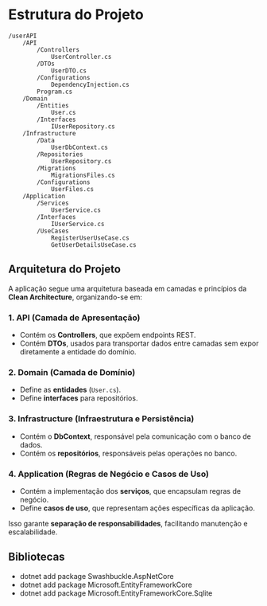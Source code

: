 # Estrutura do Projeto

```
/userAPI
    /API
        /Controllers
            UserController.cs
        /DTOs
            UserDTO.cs
        /Configurations
            DependencyInjection.cs
        Program.cs
    /Domain
        /Entities
            User.cs
        /Interfaces
            IUserRepository.cs
    /Infrastructure
        /Data
            UserDbContext.cs
        /Repositories
            UserRepository.cs
        /Migrations
            MigrationsFiles.cs
        /Configurations
            UserFiles.cs
    /Application
        /Services
            UserService.cs
        /Interfaces
            IUserService.cs
        /UseCases
            RegisterUserUseCase.cs
            GetUserDetailsUseCase.cs
```

## Arquitetura do Projeto

A aplicação segue uma arquitetura baseada em camadas e princípios da **Clean Architecture**, organizando-se em:

### 1. **API (Camada de Apresentação)**  
   - Contém os **Controllers**, que expõem endpoints REST.
   - Contém **DTOs**, usados para transportar dados entre camadas sem expor diretamente a entidade do domínio.

### 2. **Domain (Camada de Domínio)**  
   - Define as **entidades** (`User.cs`).
   - Define **interfaces** para repositórios.

### 3. **Infrastructure (Infraestrutura e Persistência)**  
   - Contém o **DbContext**, responsável pela comunicação com o banco de dados.
   - Contém os **repositórios**, responsáveis pelas operações no banco.

### 4. **Application (Regras de Negócio e Casos de Uso)**  
   - Contém a implementação dos **serviços**, que encapsulam regras de negócio.
   - Define **casos de uso**, que representam ações específicas da aplicação.

Isso garante **separação de responsabilidades**, facilitando manutenção e escalabilidade.

## Bibliotecas
 - dotnet add package Swashbuckle.AspNetCore 
 - dotnet add package Microsoft.EntityFrameworkCore
 - dotnet add package Microsoft.EntityFrameworkCore.Sqlite